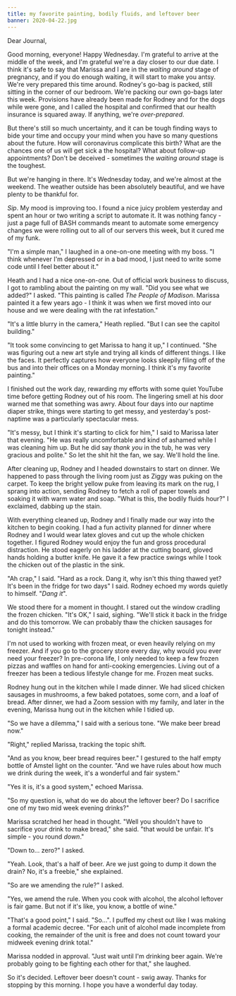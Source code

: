 ```yaml
---
title: my favorite painting, bodily fluids, and leftover beer
banner: 2020-04-22.jpg
---
```


Dear Journal,

Good morning, everyone!  Happy Wednesday.  I'm grateful to arrive at
the middle of the week, and I'm grateful we're a day closer to our due
date.  I think it's safe to say that Marissa and I are in the _waiting
around_ stage of pregnancy, and if you do enough waiting, it will
start to make you antsy.  We're very prepared this time around.
Rodney's go-bag is packed, still sitting in the corner of our bedroom.
We're packing our own go-bags later this week.  Provisions have
already been made for Rodney and for the dogs while were gone, and I
called the hospital and confirmed that our health insurance is squared
away.  If anything, we're _over-prepared_.

But there's still so much uncertainty, and it can be tough finding
ways to bide your time and occupy your mind when you have so many
questions about the future.  How will coronavirus complicate this
birth?  What are the chances one of us will get sick a the hospital?
What about follow-up appointments?  Don't be deceived - sometimes the
_waiting around_ stage is the toughest.

But we're hanging in there.  It's Wednesday today, and we're almost at
the weekend.  The weather outside has been absolutely beautiful, and
we have plenty to be thankful for.

_Sip_.  My mood is improving too.  I found a nice juicy problem
yesterday and spent an hour or two writing a script to automate it.
It was nothing fancy - just a page full of BASH commands meant to
automate some emergency changes we were rolling out to all of our
servers this week, but it cured me of my funk.

"I'm a simple man," I laughed in a one-on-one meeting with my boss.
"I think whenever I'm depressed or in a bad mood, I just need to write
some code until I feel better about it."

Heath and I had a nice one-on-one.  Out of official work business to
discuss, I got to rambling about the painting on my wall.  "Did you
see what we added?" I asked.  "This painting is called _The People of
Madison_.  Marissa painted it a few years ago - I think it was when we
first moved into our house and we were dealing with the rat
infestation."

"It's a little blurry in the camera," Heath replied.  "But I can see
the capitol building."

"It took some convincing to get Marissa to hang it up," I continued.
"She was figuring out a new art style and trying all kinds of
different things.  I like the faces.  It perfectly captures how
everyone looks sleepily filing off of the bus and into their offices
on a Monday morning.  I think it's my favorite painting."

I finished out the work day, rewarding my efforts with some quiet
YouTube time before getting Rodney out of his room.  The lingering
smell at his door warned me that something was awry.  About four days
into our naptime diaper strike, things were starting to get messy, and
yesterday's post-naptime was a particularly spectacular mess.

"It's messy, but I think it's starting to click for him," I said to
Marissa later that evening.  "He was really uncomfortable and kind of
ashamed while I was cleaning him up.  But he did say _thank you_ in
the tub, he was very gracious and polite."  So let the shit hit the
fan, we say.  We'll hold the line.

After cleaning up, Rodney and I headed downstairs to start on dinner.
We happened to pass through the living room just as Ziggy was puking
on the carpet.  To keep the bright yellow puke from leaving its mark
on the rug, I sprang into action, sending Rodney to fetch a roll of
paper towels and soaking it with warm water and soap. "What is this,
the bodily fluids hour?" I exclaimed, dabbing up the stain.

With everything cleaned up, Rodney and I finally made our way into the
kitchen to begin cooking.  I had a fun activity planned for dinner
where Rodney and I would wear latex gloves and cut up the whole
chicken together.  I figured Rodney would enjoy the fun and gross
procedural distraction.  He stood eagerly on his ladder at the cutting
board, gloved hands holding a butter knife.  He gave it a few practice
swings while I took the chicken out of the plastic in the sink.

"Ah crap," I said.  "Hard as a rock.  Dang it, why isn't this thing
thawed yet?  It's been in the fridge for two days" I said.  Rodney
echoed my words quietly to himself.  "_Dang it_".

We stood there for a moment in thought.  I stared out the window
cradling the frozen chicken.  "It's OK," I said, sighing.  "We'll
stick it back in the fridge and do this tomorrow.  We can probably
thaw the chicken sausages for tonight instead."

I'm not used to working with frozen meat, or even heavily relying on
my freezer.  And if you go to the grocery store every day, why would
you ever need your freezer?  In pre-corona life, I only needed to keep
a few frozen pizzas and waffles on hand for anti-cooking emergencies.
Living out of a freezer has been a tedious lifestyle change for me.
Frozen meat sucks.

Rodney hung out in the kitchen while I made dinner.  We had sliced
chicken sausages in mushrooms, a few baked potatoes, some corn, and a
loaf of bread.  After dinner, we had a Zoom session with my family,
and later in the evening, Marissa hung out in the kitchen while I
tidied up.

"So we have a dilemma," I said with a serious tone.  "We make beer
bread now."

"Right," replied Marissa, tracking the topic shift.

"And as you know, beer bread requires beer."  I gestured to the half
empty bottle of Amstel light on the counter.  "And we have rules about
how much we drink during the week, it's a wonderful and fair system."

"Yes it is, it's a good system," echoed Marissa.

"So my question is, what do we do about the leftover beer?  Do I
sacrifice one of my two mid week evening drinks?"

Marissa scratched her head in thought.  "Well you shouldn't have to
sacrifice your drink to make bread," she said.  "that would be
unfair.  It's simple - you round _down_."

"Down to... zero?" I asked.

"Yeah.  Look, that's a half of beer.  Are we just going to dump it
down the drain?  No, it's a freebie," she explained.

"So are we amending the rule?" I asked.

"Yes, we amend the rule.  When you cook with alcohol, the alcohol
leftover is fair game.  But not if it's like, you know, a bottle of
wine."

"That's a good point," I said.  "So...".  I puffed my chest out like I
was making a formal academic decree.  "For each unit of alcohol made
incomplete from cooking, the remainder of the unit is free and does
not count toward your midweek evening drink total."

Marissa nodded in approval.  "Just wait until I'm drinking beer again.
We're probably going to be fighting each other for that," she laughed.

So it's decided.  Leftover beer doesn't count - swig away.  Thanks for
stopping by this morning.  I hope you have a wonderful day today.
